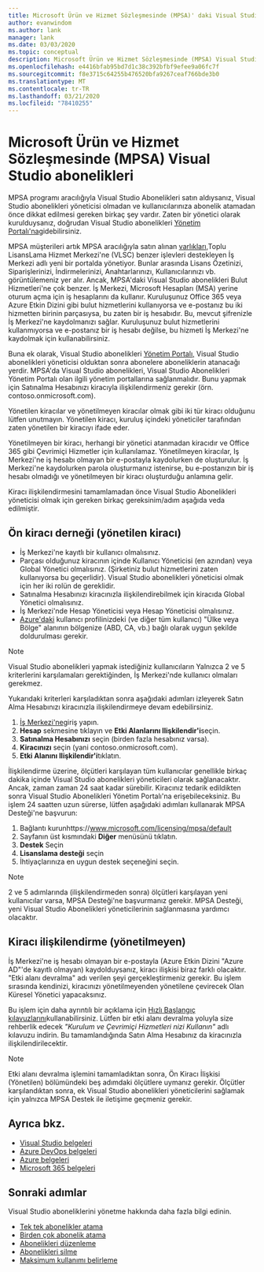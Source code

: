 ```yaml
---
title: Microsoft Ürün ve Hizmet Sözleşmesinde (MPSA)' daki Visual Studio abonelikleri| Microsoft Dokümanlar
author: evanwindom
ms.author: lank
manager: lank
ms.date: 03/03/2020
ms.topic: conceptual
description: Microsoft Ürün ve Hizmet Sözleşmesinde (MPSA) Visual Studio abonelikleri
ms.openlocfilehash: e4416bfab95bd7d1c38c392bfbf9efee9a06fc7f
ms.sourcegitcommit: f8e3715c64255b476520bfa9267ceaf766bde3b0
ms.translationtype: MT
ms.contentlocale: tr-TR
ms.lasthandoff: 03/21/2020
ms.locfileid: "78410255"
---
```

# <a name="visual-studio-subscriptions-in-a-microsoft-products-and-services-agreement-mpsa"></a>Microsoft Ürün ve Hizmet Sözleşmesinde (MPSA) Visual Studio abonelikleri
MPSA programı aracılığıyla Visual Studio Abonelikleri satın aldıysanız, Visual Studio abonelikleri yöneticisi olmadan ve kullanıcılarınıza abonelik atamadan önce dikkat edilmesi gereken birkaç şey vardır. Zaten bir yönetici olarak kurulduysanız, doğrudan Visual Studio abonelikleri [Yönetim Portalı'na](https://manage.visualstudio.com/)gidebilirsiniz.

MPSA müşterileri artık MPSA aracılığıyla satın alınan [varlıkları,](https://businessaccount.microsoft.com/Customer)Toplu LisansLama Hizmet Merkezi'ne (VLSC) benzer işlevleri destekleyen İş Merkezi adlı yeni bir portalda yönetiyor. Bunlar arasında Lisans Özetinizi, Siparişlerinizi, İndirmelerinizi, Anahtarlarınızı, Kullanıcılarınızı vb. görüntülemeniz yer alır. Ancak, MPSA'daki Visual Studio abonelikleri Bulut Hizmetleri'ne çok benzer. İş Merkezi, Microsoft Hesapları (MSA) yerine oturum açma için iş hesaplarını da kullanır. Kuruluşunuz Office 365 veya Azure Etkin Dizini gibi bulut hizmetlerini kullanıyorsa ve e-postanız bu iki hizmetten birinin parçasıysa, bu zaten bir iş hesabıdır. Bu, mevcut şifrenizle İş Merkezi'ne kaydolmanızı sağlar. Kuruluşunuz bulut hizmetlerini kullanmıyorsa ve e-postanız bir iş hesabı değilse, bu hizmeti İş Merkezi'ne kaydolmak için kullanabilirsiniz.

Buna ek olarak, Visual Studio abonelikleri [Yönetim Portalı,](https://manage.visualstudio.com/) Visual Studio abonelikleri yöneticisi olduktan sonra abonelere aboneliklerin atanacağı yerdir. MPSA'da Visual Studio abonelikleri, Visual Studio Abonelikleri Yönetim Portalı olan ilgili yönetim portallarına sağlanmalıdır. Bunu yapmak için Satınalma Hesabınızı kiracıyla ilişkilendirmeniz gerekir (örn. contoso.onmicrosoft.com).

Yönetilen kiracılar ve yönetilmeyen kiracılar olmak gibi iki tür kiracı olduğunu lütfen unutmayın. Yönetilen kiracı, kuruluş içindeki yöneticiler tarafından zaten yönetilen bir kiracıyı ifade eder.

Yönetilmeyen bir kiracı, herhangi bir yönetici atanmadan kiracıdır ve Office 365 gibi Çevrimiçi Hizmetler için kullanılamaz. Yönetilmeyen kiracılar, Iş Merkezi'ne iş hesabı olmayan bir e-postayla kaydolurken de oluşturulur. İş Merkezi'ne kaydolurken parola oluşturmanız istenirse, bu e-postanızın bir iş hesabı olmadığı ve yönetilmeyen bir kiracı oluşturduğu anlamına gelir.

Kiracı ilişkilendirmesini tamamlamadan önce Visual Studio Abonelikleri yöneticisi olmak için gereken birkaç gereksinim/adım aşağıda veda edilmiştir.

## <a name="pre-tenant-association-managed-tenant"></a>Ön kiracı derneği (yönetilen kiracı)
- İş Merkezi'ne kayıtlı bir kullanıcı olmalısınız.
- Parçası olduğunuz kiracının içinde Kullanıcı Yöneticisi (en azından) veya Global Yönetici olmalısınız. (Şirketiniz bulut hizmetlerini zaten kullanıyorsa bu geçerlidir). Visual Studio abonelikleri yöneticisi olmak için her iki rolün de gereklidir.
- Satınalma Hesabınızı kiracınızla ilişkilendirebilmek için kiracıda Global Yönetici olmalısınız.
- İş Merkezi'nde Hesap Yöneticisi veya Hesap Yöneticisi olmalısınız.
- [Azure'daki](https://portal.azure.com/) kullanıcı profilinizdeki (ve diğer tüm kullanıcı) "Ülke veya Bölge" alanının bölgenize (ABD, CA, vb.) bağlı olarak uygun şekilde doldurulması gerekir. 

> [!NOTE]
> Visual Studio abonelikleri yapmak istediğiniz kullanıcıların Yalnızca 2 ve 5 kriterlerini karşılamaları gerektiğinden, İş Merkezi'nde kullanıcı olmaları gerekmez.

Yukarıdaki kriterleri karşıladıktan sonra aşağıdaki adımları izleyerek Satın Alma Hesabınızı kiracınızla ilişkilendirmeye devam edebilirsiniz.
1. [İş Merkezi'ne](https://businessaccount.microsoft.com/Customer)giriş yapın.
2. **Hesap** sekmesine tıklayın ve **Etki Alanlarını Ilişkilendir'i**seçin.
3. **Satınalma Hesabınızı** seçin (birden fazla hesabınız varsa).
4. **Kiracınızı** seçin (yani contoso.onmicrosoft.com).
5. **Etki Alanını Ilişkilendir'i**tıklatın.

İlişkilendirme üzerine, ölçütleri karşılayan tüm kullanıcılar genellikle birkaç dakika içinde Visual Studio abonelikleri yöneticileri olarak sağlanacaktır. Ancak, zaman zaman 24 saat kadar sürebilir. Kiracınız tedarik edildikten sonra Visual Studio Abonelikleri Yönetim Portalı'na erişebileceksiniz. Bu işlem 24 saatten uzun sürerse, lütfen aşağıdaki adımları kullanarak MPSA Desteği'ne başvurun:
1. Bağlantı kurunhttps://www.microsoft.com/licensing/mpsa/default
2. Sayfanın üst kısmındaki **Diğer** menüsünü tıklatın. 
3. **Destek** Seçin
4. **Lisanslama desteği** seçin
5. İhtiyaçlarınıza en uygun destek seçeneğini seçin. 

> [!NOTE]
> 2 ve 5 adımlarında (ilişkilendirmeden sonra) ölçütleri karşılayan yeni kullanıcılar varsa, MPSA Desteği'ne başvurmanız gerekir. MPSA Desteği, yeni Visual Studio Abonelikleri yöneticilerinin sağlanmasına yardımcı olacaktır.

## <a name="tenant-association-unmanaged"></a>Kiracı ilişkilendirme (yönetilmeyen)
İş Merkezi'ne iş hesabı olmayan bir e-postayla (Azure Etkin Dizini "Azure AD"'de kayıtlı olmayan) kaydolduysanız, kiracı ilişkisi biraz farklı olacaktır. "Etki alanı devralma" adı verilen şeyi gerçekleştirmeniz gerekir. Bu işlem sırasında kendinizi, kiracınızı yönetilmeyenden yönetilene çevirecek Olan Küresel Yönetici yapacaksınız.

Bu işlem için daha ayrıntılı bir açıklama için [Hızlı Başlangıç kılavuzlarını](https://www.microsoft.com/Licensing/existing-customer/business-center-training-and-resources.aspx)kullanabilirsiniz. Lütfen bir etki alanı devralma yoluyla size rehberlik edecek *"Kurulum ve Çevrimiçi Hizmetleri nizi Kullanın"* adlı kılavuzu indirin. Bu tamamlandığında Satın Alma Hesabınız da kiracınızla ilişkilendirilecektir.

> [!NOTE]
> Etki alanı devralma işlemini tamamladıktan sonra, Ön Kiracı İlişkisi (Yönetilen) bölümündeki beş adımdaki ölçütlere uymanız gerekir. Ölçütler karşılandıktan sonra, ek Visual Studio abonelikleri yöneticilerini sağlamak için yalnızca MPSA Destek ile iletişime geçmeniz gerekir.

## <a name="see-also"></a>Ayrıca bkz.
- [Visual Studio belgeleri](https://docs.microsoft.com/visualstudio/)
- [Azure DevOps belgeleri](https://docs.microsoft.com/azure/devops/)
- [Azure belgeleri](https://docs.microsoft.com/azure/)
- [Microsoft 365 belgeleri](https://docs.microsoft.com/microsoft-365/)

## <a name="next-steps"></a>Sonraki adımlar
Visual Studio aboneliklerini yönetme hakkında daha fazla bilgi edinin.
- [Tek tek abonelikler atama](assign-license.md)
- [Birden çok abonelik atama](assign-license-bulk.md)
- [Abonelikleri düzenleme](edit-license.md)
- [Abonelikleri silme](delete-license.md)
- [Maksimum kullanımı belirleme](maximum-usage.md)
